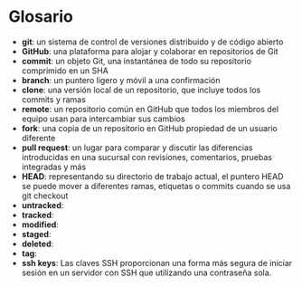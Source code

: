 # Glosario

- **git**: un sistema de control de versiones distribuido y de código abierto
- **GitHub**: una plataforma para alojar y colaborar en repositorios de Git
- **commit**: un objeto Git, una instantánea de todo su repositorio comprimido en un SHA
- **branch**: un puntero ligero y móvil a una confirmación
- **clone**: una versión local de un repositorio, que incluye todos los commits y ramas
- **remote**: un repositorio común en GitHub que todos los miembros del equipo usan para intercambiar sus cambios
- **fork**: una copia de un repositorio en GitHub propiedad de un usuario diferente
- **pull request**: un lugar para comparar y discutir las diferencias introducidas en una sucursal con revisiones, comentarios, pruebas integradas y más
- **HEAD**: representando su directorio de trabajo actual, el puntero HEAD se puede mover a diferentes ramas, etiquetas o commits cuando se usa git checkout
- **untracked**:
- **tracked**:
- **modified**:
- **staged**:
- **deleted**:
- **tag**:
- **ssh keys**: Las claves SSH proporcionan una forma más segura de iniciar sesión en un servidor con SSH que utilizando una contraseña sola. 


